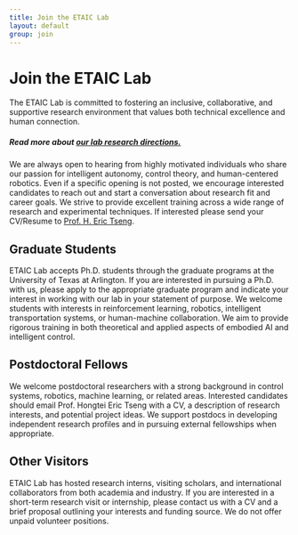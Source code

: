 ```yaml
---
title: Join the ETAIC Lab
layout: default
group: join
---
```


# Join the ETAIC Lab
The ETAIC Lab is committed to fostering an inclusive, collaborative, and supportive research environment that values both technical excellence and human connection.
##### Read more about [our lab research directions.](/research/)

We are always open to hearing from highly motivated individuals who share our passion for intelligent autonomy, control theory, and human-centered robotics. Even if a specific opening is not posted, we encourage interested candidates to reach out and start a conversation about research fit and career goals. We strive to provide excellent training across a wide range of research and experimental techniques. If interested please send your CV/Resume to [Prof. H. Eric Tseng](/contact).


## Graduate Students

ETAIC Lab accepts Ph.D. students through the graduate programs at the University of Texas at Arlington. If you are interested in pursuing a Ph.D. with us, please apply to the appropriate graduate program and indicate your interest in working with our lab in your statement of purpose. We welcome students with interests in reinforcement learning, robotics, intelligent transportation systems, or human-machine collaboration. We aim to provide rigorous training in both theoretical and applied aspects of embodied AI and intelligent control.


## Postdoctoral Fellows

We welcome postdoctoral researchers with a strong background in control systems, robotics, machine learning, or related areas. Interested candidates should email Prof. Hongtei Eric Tseng with a CV, a description of research interests, and potential project ideas. We support postdocs in developing independent research profiles and in pursuing external fellowships when appropriate.

## Other Visitors

ETAIC Lab has hosted research interns, visiting scholars, and international collaborators from both academia and industry. If you are interested in a short-term research visit or internship, please contact us with a CV and a brief proposal outlining your interests and funding source. We do not offer unpaid volunteer positions.


